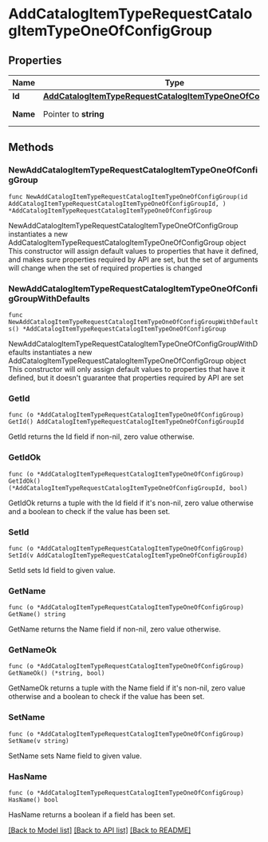 # AddCatalogItemTypeRequestCatalogItemTypeOneOfConfigGroup

## Properties

Name | Type | Description | Notes
------------ | ------------- | ------------- | -------------
**Id** | [**AddCatalogItemTypeRequestCatalogItemTypeOneOfConfigGroupId**](AddCatalogItemTypeRequestCatalogItemTypeOneOfConfigGroupId.md) |  | 
**Name** | Pointer to **string** | The group name | [optional] 

## Methods

### NewAddCatalogItemTypeRequestCatalogItemTypeOneOfConfigGroup

`func NewAddCatalogItemTypeRequestCatalogItemTypeOneOfConfigGroup(id AddCatalogItemTypeRequestCatalogItemTypeOneOfConfigGroupId, ) *AddCatalogItemTypeRequestCatalogItemTypeOneOfConfigGroup`

NewAddCatalogItemTypeRequestCatalogItemTypeOneOfConfigGroup instantiates a new AddCatalogItemTypeRequestCatalogItemTypeOneOfConfigGroup object
This constructor will assign default values to properties that have it defined,
and makes sure properties required by API are set, but the set of arguments
will change when the set of required properties is changed

### NewAddCatalogItemTypeRequestCatalogItemTypeOneOfConfigGroupWithDefaults

`func NewAddCatalogItemTypeRequestCatalogItemTypeOneOfConfigGroupWithDefaults() *AddCatalogItemTypeRequestCatalogItemTypeOneOfConfigGroup`

NewAddCatalogItemTypeRequestCatalogItemTypeOneOfConfigGroupWithDefaults instantiates a new AddCatalogItemTypeRequestCatalogItemTypeOneOfConfigGroup object
This constructor will only assign default values to properties that have it defined,
but it doesn't guarantee that properties required by API are set

### GetId

`func (o *AddCatalogItemTypeRequestCatalogItemTypeOneOfConfigGroup) GetId() AddCatalogItemTypeRequestCatalogItemTypeOneOfConfigGroupId`

GetId returns the Id field if non-nil, zero value otherwise.

### GetIdOk

`func (o *AddCatalogItemTypeRequestCatalogItemTypeOneOfConfigGroup) GetIdOk() (*AddCatalogItemTypeRequestCatalogItemTypeOneOfConfigGroupId, bool)`

GetIdOk returns a tuple with the Id field if it's non-nil, zero value otherwise
and a boolean to check if the value has been set.

### SetId

`func (o *AddCatalogItemTypeRequestCatalogItemTypeOneOfConfigGroup) SetId(v AddCatalogItemTypeRequestCatalogItemTypeOneOfConfigGroupId)`

SetId sets Id field to given value.


### GetName

`func (o *AddCatalogItemTypeRequestCatalogItemTypeOneOfConfigGroup) GetName() string`

GetName returns the Name field if non-nil, zero value otherwise.

### GetNameOk

`func (o *AddCatalogItemTypeRequestCatalogItemTypeOneOfConfigGroup) GetNameOk() (*string, bool)`

GetNameOk returns a tuple with the Name field if it's non-nil, zero value otherwise
and a boolean to check if the value has been set.

### SetName

`func (o *AddCatalogItemTypeRequestCatalogItemTypeOneOfConfigGroup) SetName(v string)`

SetName sets Name field to given value.

### HasName

`func (o *AddCatalogItemTypeRequestCatalogItemTypeOneOfConfigGroup) HasName() bool`

HasName returns a boolean if a field has been set.


[[Back to Model list]](../README.md#documentation-for-models) [[Back to API list]](../README.md#documentation-for-api-endpoints) [[Back to README]](../README.md)


